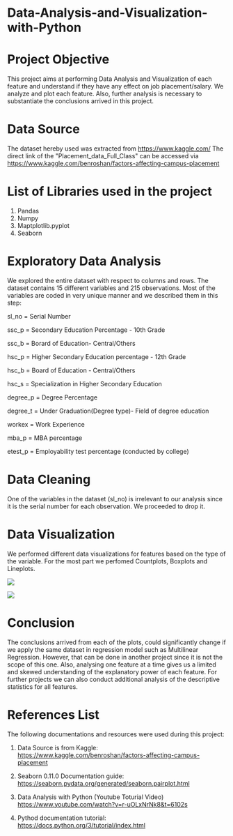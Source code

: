 # Data-Analysis-and-Visualization-with-Python

# Project Objective

This project aims at performing Data Analysis and Visualization of each feature and understand if they have any effect on job placement/salary. We analyze and plot each feature. Also, further analysis is necessary to substantiate the conclusions arrived in this project.  

# Data Source

The dataset hereby used was extracted from https://www.kaggle.com/ The direct link of the "Placement_data_Full_Class" can be accessed via https://www.kaggle.com/benroshan/factors-affecting-campus-placement

# List of Libraries used in the project

1. Pandas
2. Numpy
3. Maptplotlib.pyplot
4. Seaborn

# Exploratory Data Analysis
We explored the entire dataset with respect to columns and rows. The dataset contains 15 different variables and 215 observations. Most of the variables are coded in very unique manner and we described them in this step:

sl_no = Serial Number

ssc_p = Secondary Education Percentage - 10th Grade

ssc_b = Borard of Education- Central/Others

hsc_p = Higher Secondary Education percentage - 12th Grade

hsc_b = Board of Education - Central/Others

hsc_s = Specialization in Higher Secondary Education

degree_p = Degree Percentage

degree_t = Under Graduation(Degree type)- Field of degree education

workex = Work Experience 

mba_p = MBA percentage

etest_p = Employability test percentage (conducted by college)

# Data Cleaning

One of the variables in the dataset (sl_no) is irrelevant to our analysis since it is the serial number for each observation. We proceeded to drop it.

# Data Visualization
We performed different data visualizations for features based on the type of the variable. 
For the most part we perfomed Countplots, Boxplots and Lineplots.


![](https://github.com/vimpicode/Data-Analysis-and-Visualization-with-Python/blob/main/1%20Gender%20Count%20Plot.png)

![](https://github.com/vimpicode/Data-Analysis-and-Visualization-with-Python/blob/main/2.png)

# Conclusion
The conclusions arrived from each of the plots, could significantly change if we apply the same dataset in regression model such as Multilinear Regression. However, that can be done in another project since it is not the scope of this one. Also, analysing one feature at a time gives us a limited and skewed understanding of the explanatory power of each feature. For further projects we can also conduct additional analysis of the descriptive statistics for all features.

# References List

The following documentations and resources were used during this project:

1. Data Source is from Kaggle: https://www.kaggle.com/benroshan/factors-affecting-campus-placement

2. Seaborn 0.11.0 Documentation guide: https://seaborn.pydata.org/generated/seaborn.pairplot.html 

3. Data Analysis with Python (Youtube Toturial Video) https://www.youtube.com/watch?v=r-uOLxNrNk8&t=6102s

4. Pythod documentation tutorial: https://docs.python.org/3/tutorial/index.html


